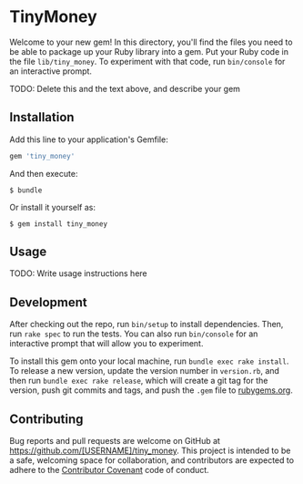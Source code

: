 # TinyMoney

Welcome to your new gem! In this directory, you'll find the files you need to be able to package up your Ruby library into a gem. Put your Ruby code in the file `lib/tiny_money`. To experiment with that code, run `bin/console` for an interactive prompt.

TODO: Delete this and the text above, and describe your gem

## Installation

Add this line to your application's Gemfile:

```ruby
gem 'tiny_money'
```

And then execute:

    $ bundle

Or install it yourself as:

    $ gem install tiny_money

## Usage

TODO: Write usage instructions here

## Development

After checking out the repo, run `bin/setup` to install dependencies. Then, run `rake spec` to run the tests. You can also run `bin/console` for an interactive prompt that will allow you to experiment.

To install this gem onto your local machine, run `bundle exec rake install`. To release a new version, update the version number in `version.rb`, and then run `bundle exec rake release`, which will create a git tag for the version, push git commits and tags, and push the `.gem` file to [rubygems.org](https://rubygems.org).

## Contributing

Bug reports and pull requests are welcome on GitHub at https://github.com/[USERNAME]/tiny_money. This project is intended to be a safe, welcoming space for collaboration, and contributors are expected to adhere to the [Contributor Covenant](http://contributor-covenant.org) code of conduct.

